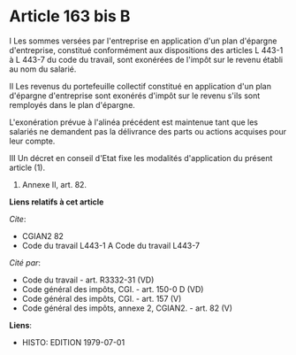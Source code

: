# Article 163 bis B

I  Les sommes versées par l'entreprise en application d'un plan d'épargne d'entreprise, constitué conformément aux
dispositions des articles L 443-1 à L 443-7 du code du travail, sont exonérées de l'impôt sur le revenu établi au nom du
salarié.

II  Les revenus du portefeuille collectif constitué en application d'un plan d'épargne d'entreprise sont exonérés d'impôt sur
le revenu s'ils sont remployés dans le plan d'épargne.

L'exonération prévue à l'alinéa précédent est maintenue tant que les salariés ne demandent pas la délivrance des parts ou
actions acquises pour leur compte.

III  Un décret en conseil d'Etat fixe les modalités d'application du présent article (1).

1) Annexe II, art. 82.

**Liens relatifs à cet article**

_Cite_:

  - CGIAN2 82
  - Code du travail L443-1 A Code du travail L443-7

_Cité par_:

  - Code du travail - art. R3332-31 (VD)
  - Code général des impôts, CGI. - art. 150-0 D (VD)
  - Code général des impôts, CGI. - art. 157 (V)
  - Code général des impôts, annexe 2, CGIAN2. - art. 82 (V)

**Liens**:

  - HISTO: EDITION 1979-07-01
